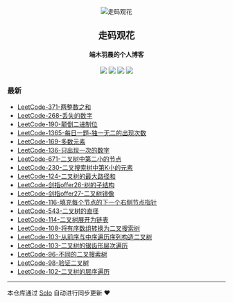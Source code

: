 <p align="center"><img alt="走码观花" src="http://p0.meituan.net/scarlett/e6ff022b2f140ef86c6e68e78fa1f52b15472.jpg"></p><h2 align="center">
走码观花
</h2>

<h4 align="center">端木羽晨的个人博客</h4>
<p align="center"><a title="走码观花" target="_blank" href="https://github.com/guobingwei/solo-blog"><img src="https://img.shields.io/github/last-commit/guobingwei/solo-blog.svg?style=flat-square&color=FF9900"></a>
<a title="GitHub repo size in bytes" target="_blank" href="https://github.com/guobingwei/solo-blog"><img src="https://img.shields.io/github/repo-size/guobingwei/solo-blog.svg?style=flat-square"></a>
<a title="Solo Version" target="_blank" href="https://github.com/88250/solo/releases"><img src="https://img.shields.io/badge/solo-4.3.1-f1e05a.svg?style=flat-square&color=blueviolet"></a>
<a title="Hits" target="_blank" href="https://github.com/88250/hits"><img src="https://hits.b3log.org/guobingwei/solo-blog.svg"></a></p>

### 最新

* [LeetCode-371-两整数之和](http://www.guobingwei.tech/articles/2020/11/02/1604276983746.html)
* [LeetCode-268-丢失的数字](http://www.guobingwei.tech/articles/2020/11/02/1604275853271.html)
* [LeetCode-190-颠倒二进制位](http://www.guobingwei.tech/articles/2020/10/31/1604118290602.html)
* [LeetCode-1365-每日一题-独一无二的出现次数](http://www.guobingwei.tech/articles/2020/10/28/1603844721220.html)
* [LeetCode-169-多数元素](http://www.guobingwei.tech/articles/2020/10/27/1603800500838.html)
* [LeetCode-136-只出现一次的数字](http://www.guobingwei.tech/articles/2020/10/27/1603778527339.html)
* [LeetCode-671-二叉树中第二小的节点](http://www.guobingwei.tech/articles/2020/10/27/1603764586502.html)
* [LeetCode-230-二叉搜索树中第K小的元素](http://www.guobingwei.tech/articles/2020/10/27/1603762061983.html)
* [LeetCode-124-二叉树的最大路径和](http://www.guobingwei.tech/articles/2020/10/26/1603691564403.html)
* [LeetCode-剑指offer26-树的子结构](http://www.guobingwei.tech/articles/2020/10/25/1603627682844.html)
* [LeetCode-剑指offer27-二叉树镜像](http://www.guobingwei.tech/articles/2020/10/25/1603621505470.html)
* [LeetCode-116-填充每个节点的下一个右侧节点指针](http://www.guobingwei.tech/articles/2020/10/25/1603565424139.html)
* [LeetCode-543-二叉树的直径](http://www.guobingwei.tech/articles/2020/10/25/1603564581165.html)
* [LeetCode-114-二叉树展开为链表](http://www.guobingwei.tech/articles/2020/10/25/1603563225349.html)
* [LeetCode-108-将有序数组转换为二叉搜索树](http://www.guobingwei.tech/articles/2020/10/25/1603560067062.html)
* [LeetCode-103-从前序与中序遍历序列构造二叉树](http://www.guobingwei.tech/articles/2020/10/24/1603554010349.html)
* [LeetCode-103-二叉树的锯齿形层次遍历](http://www.guobingwei.tech/articles/2020/10/24/1603537290803.html)
* [LeetCode-96-不同的二叉搜索树](http://www.guobingwei.tech/articles/2020/10/23/1603415822641.html)
* [LeetCode-98-验证二叉树](http://www.guobingwei.tech/articles/2020/10/22/1603334544541.html)
* [LeetCode-102-二叉树的层序遍历](http://www.guobingwei.tech/articles/2020/10/20/1603173810440.html)



---

本仓库通过 [Solo](https://github.com/88250/solo) 自动进行同步更新 ❤️ 